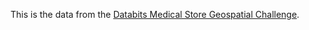 This is the data from the [Databits Medical Store Geospatial Challenge](http://databits.io/challenges/medical-store-geospatial-challenge).
